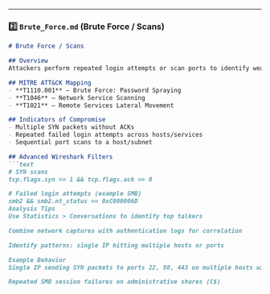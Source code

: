 ---

### 2️⃣ `Brute_Force.md` (Brute Force / Scans)

```markdown
# Brute Force / Scans

## Overview
Attackers perform repeated login attempts or scan ports to identify weaknesses. Detecting patterns helps prevent account compromise or lateral movement.

## MITRE ATT&CK Mapping
- **T1110.001** – Brute Force: Password Spraying  
- **T1046** – Network Service Scanning  
- **T1021** – Remote Services Lateral Movement  

## Indicators of Compromise
- Multiple SYN packets without ACKs  
- Repeated failed login attempts across hosts/services  
- Sequential port scans to a host/subnet  

## Advanced Wireshark Filters
```text
# SYN scans
tcp.flags.syn == 1 && tcp.flags.ack == 0

# Failed login attempts (example SMB)
smb2 && smb2.nt_status == 0xC000006D
Analysis Tips
Use Statistics > Conversations to identify top talkers

Combine network captures with authentication logs for correlation

Identify patterns: single IP hitting multiple hosts or ports

Example Behavior
Single IP sending SYN packets to ports 22, 80, 443 on multiple hosts within 30 seconds

Repeated SMB session failures on administrative shares (C$)
